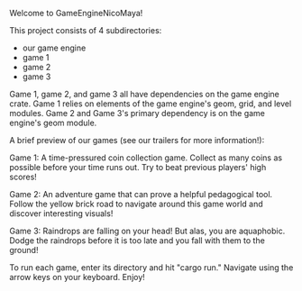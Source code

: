 Welcome to GameEngineNicoMaya! 


This project consists of 4 subdirectories:
  - our game engine
  - game 1
  - game 2
  - game 3
    
Game 1, game 2, and game 3 all have dependencies on the game engine crate. Game 1 relies on elements of the game engine's geom, grid, and level modules. Game 2 and Game 3's primary dependency is on the game engine's geom module.

A brief preview of our games (see our trailers for more information!):

Game 1: A time-pressured coin collection game. Collect as many coins as possible before your time runs out. Try to beat previous players' high scores!

Game 2: An adventure game that can prove a helpful pedagogical tool. Follow the yellow brick road to navigate around this game world and discover interesting visuals!

Game 3: Raindrops are falling on your head! But alas, you are aquaphobic. Dodge the raindrops before it is too late and you fall with them to the ground!

To run each game, enter its directory and hit "cargo run." Navigate using the arrow keys on your keyboard. Enjoy!
